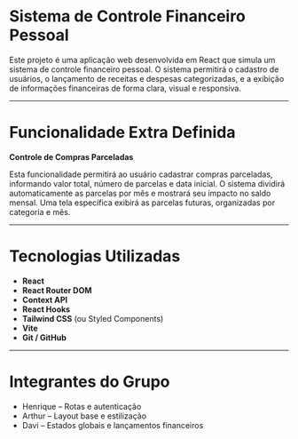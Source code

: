 # Sistema de Controle Financeiro Pessoal

Este projeto é uma aplicação web desenvolvida em React que simula um sistema de controle financeiro pessoal. O sistema permitirá o cadastro de usuários, o lançamento de receitas e despesas categorizadas, e a exibição de informações financeiras de forma clara, visual e responsiva.

---

# Funcionalidade Extra Definida

**Controle de Compras Parceladas**

Esta funcionalidade permitirá ao usuário cadastrar compras parceladas, informando valor total, número de parcelas e data inicial. O sistema dividirá automaticamente as parcelas por mês e mostrará seu impacto no saldo mensal. Uma tela específica exibirá as parcelas futuras, organizadas por categoria e mês.

---

# Tecnologias Utilizadas

- **React**
- **React Router DOM**
- **Context API**
- **React Hooks**
- **Tailwind CSS** (ou Styled Components)
- **Vite** 
- **Git / GitHub**

---

# Integrantes do Grupo

- Henrique – Rotas e autenticação
- Arthur – Layout base e estilização
- Davi – Estados globais e lançamentos financeiros
